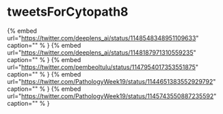 # tweetsForCytopath8

{% embed url="https://twitter.com/deeplens_ai/status/1148548348951109633"  caption="" % }
{% embed url="https://twitter.com/deeplens_ai/status/1148187971310559235"  caption="" % }
{% embed url="https://twitter.com/pembeoltulu/status/1147954017353551875"  caption="" % }
{% embed url="https://twitter.com/PathologyWeek19/status/1144651383552929792"  caption="" % }
{% embed url="https://twitter.com/PathologyWeek19/status/1145743550887235592"  caption="" % }
